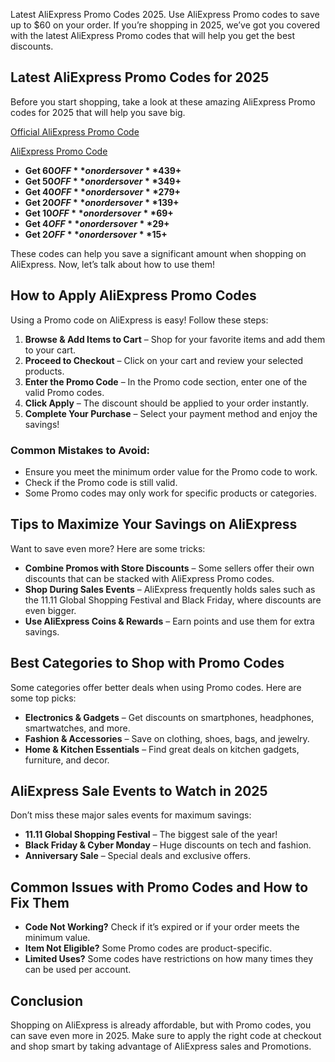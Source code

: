 Latest AliExpress Promo Codes 2025. Use AliExpress Promo codes to save up to $60 on your order. If you’re shopping in 2025, we’ve got you covered with the latest AliExpress Promo codes that will help you get the best discounts.

## Latest AliExpress Promo Codes for 2025
Before you start shopping, take a look at these amazing AliExpress Promo codes for 2025 that will help you save big.

[Official AliExpress Promo Code](https://fas.st/VMzE90)

[AliExpress Promo Code](https://fas.st/VMzE90)

- **Get $60 OFF** on orders over **$439+**
- **Get $50 OFF** on orders over **$349+**
- **Get $40 OFF** on orders over **$279+**
- **Get $20 OFF** on orders over **$139+**
- **Get $10 OFF** on orders over **$69+**
- **Get $4 OFF** on orders over **$29+**
- **Get $2 OFF** on orders over **$15+**

These codes can help you save a significant amount when shopping on AliExpress. Now, let’s talk about how to use them!

## How to Apply AliExpress Promo Codes
Using a Promo code on AliExpress is easy! Follow these steps:

1. **Browse & Add Items to Cart** – Shop for your favorite items and add them to your cart.
2. **Proceed to Checkout** – Click on your cart and review your selected products.
3. **Enter the Promo Code** – In the Promo code section, enter one of the valid Promo codes.
4. **Click Apply** – The discount should be applied to your order instantly.
5. **Complete Your Purchase** – Select your payment method and enjoy the savings!

### Common Mistakes to Avoid:
- Ensure you meet the minimum order value for the Promo code to work.
- Check if the Promo code is still valid.
- Some Promo codes may only work for specific products or categories.

## Tips to Maximize Your Savings on AliExpress
Want to save even more? Here are some tricks:

- **Combine Promos with Store Discounts** – Some sellers offer their own discounts that can be stacked with AliExpress Promo codes.
- **Shop During Sales Events** – AliExpress frequently holds sales such as the 11.11 Global Shopping Festival and Black Friday, where discounts are even bigger.
- **Use AliExpress Coins & Rewards** – Earn points and use them for extra savings.

## Best Categories to Shop with Promo Codes
Some categories offer better deals when using Promo codes. Here are some top picks:

- **Electronics & Gadgets** – Get discounts on smartphones, headphones, smartwatches, and more.
- **Fashion & Accessories** – Save on clothing, shoes, bags, and jewelry.
- **Home & Kitchen Essentials** – Find great deals on kitchen gadgets, furniture, and decor.

## AliExpress Sale Events to Watch in 2025
Don’t miss these major sales events for maximum savings:

- **11.11 Global Shopping Festival** – The biggest sale of the year!
- **Black Friday & Cyber Monday** – Huge discounts on tech and fashion.
- **Anniversary Sale** – Special deals and exclusive offers.

## Common Issues with Promo Codes and How to Fix Them
- **Code Not Working?** Check if it’s expired or if your order meets the minimum value.
- **Item Not Eligible?** Some Promo codes are product-specific.
- **Limited Uses?** Some codes have restrictions on how many times they can be used per account.

## Conclusion
Shopping on AliExpress is already affordable, but with Promo codes, you can save even more in 2025. Make sure to apply the right code at checkout and shop smart by taking advantage of AliExpress sales and Promotions.
